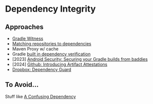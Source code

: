 # Dependency Integrity 

## Approaches 

- [Gradle Witness](https://github.com/signalapp/gradle-witness)
- [Matching repositories to dependencies](https://docs.gradle.org/5.1-rc-1/userguide/declaring_repositories.html#sec::matching_repositories_to_dependencies)
- Maven Proxy w/ cache
- Gradle [built in dependency verification](https://docs.gradle.org/current/userguide/dependency_verification.html)
- [2023] [Android Security: Securing your Gradle builds from baddies](spght.dev/articles/23-07-2023/gradle-security)
- [2024] [Github: Introducing Artifact Attestations](https://github.blog/2024-05-02-introducing-artifact-attestations-now-in-public-beta/)
- [Dropbox: Dependency Guard](https://github.com/dropbox/dependency-guard)

## To Avoid...

Stuff like [A Confusing Dependency](https://blog.autsoft.hu/a-confusing-dependency/)
